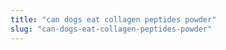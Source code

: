 ```yaml
---
title: "can dogs eat collagen peptides powder"
slug: "can-dogs-eat-collagen-peptides-powder"
---
```


